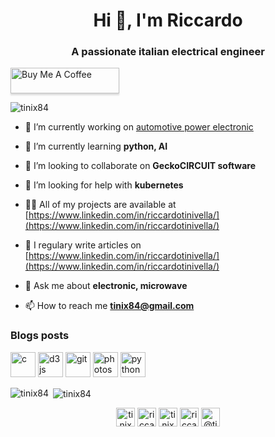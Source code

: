 <h1 align="center">Hi 👋, I'm Riccardo</h1>
<h3 align="center">A passionate italian electrical engineer</h3>

<a href="https://www.buymeacoffee.com/tinix84" target="_blank"><img src="https://www.buymeacoffee.com/assets/img/custom_images/orange_img.png" alt="Buy Me A Coffee" style="height: 41px !important;width: 174px !important;box-shadow: 0px 3px 2px 0px rgba(190, 190, 190, 0.5) !important;-webkit-box-shadow: 0px 3px 2px 0px rgba(190, 190, 190, 0.5) !important;" ></a>

<p align="left"> <img src="https://komarev.com/ghpvc/?username=tinix84" alt="tinix84" /> </p>

- 🔭 I’m currently working on [automotive power electronic](www.brusa.biz)

- 🌱 I’m currently learning **python, AI**

- 👯 I’m looking to collaborate on **GeckoCIRCUIT software**

- 🤝 I’m looking for help with **kubernetes**

- 👨‍💻 All of my projects are available at [https://www.linkedin.com/in/riccardotinivella/](https://www.linkedin.com/in/riccardotinivella/)

- 📝 I regulary write articles on [https://www.linkedin.com/in/riccardotinivella/](https://www.linkedin.com/in/riccardotinivella/)

- 💬 Ask me about **electronic, microwave**

- 📫 How to reach me **tinix84@gmail.com**

### Blogs posts
<!-- BLOG-POST-LIST:START -->
<!-- BLOG-POST-LIST:END -->

<p align="left"><img src="https://devicons.github.io/devicon/devicon.git/icons/c/c-original.svg" alt="c" width="40" height="40"/> <img src="https://devicons.github.io/devicon/devicon.git/icons/d3js/d3js-original.svg" alt="d3js" width="40" height="40"/> <img src="https://www.vectorlogo.zone/logos/git-scm/git-scm-icon.svg" alt="git" width="40" height="40"/> <img src="https://devicons.github.io/devicon/devicon.git/icons/photoshop/photoshop-plain.svg" alt="photoshop" width="40" height="40"/> <img src="https://devicons.github.io/devicon/devicon.git/icons/python/python-original.svg" alt="python" width="40" height="40"/></p>

<p><img align="left" src="https://github-readme-stats.vercel.app/api/top-langs/?username=tinix84&layout=compact&hide=html" alt="tinix84" /></p>

<p>&nbsp;<img align="center" src="https://github-readme-stats.vercel.app/api?username=tinix84&show_icons=true" alt="tinix84" /></p>

<p align="center">
<a href="https://twitter.com/tinix84" target="blank"><img align="center" src="https://cdn.jsdelivr.net/npm/simple-icons@3.0.1/icons/twitter.svg" alt="tinix84" height="30" width="30" /></a>
<a href="https://linkedin.com/in/riccardo.tinivella" target="blank"><img align="center" src="https://cdn.jsdelivr.net/npm/simple-icons@3.0.1/icons/linkedin.svg" alt="riccardo.tinivella" height="30" width="30" /></a>
<a href="https://fb.com/tinix84" target="blank"><img align="center" src="https://cdn.jsdelivr.net/npm/simple-icons@3.0.1/icons/facebook.svg" alt="tinix84" height="30" width="30" /></a>
<a href="https://instagram.com/riccardo tinivella" target="blank"><img align="center" src="https://cdn.jsdelivr.net/npm/simple-icons@3.0.1/icons/instagram.svg" alt="riccardo tinivella" height="30" width="30" /></a>
<a href="https://medium.com/@tinix84" target="blank"><img align="center" src="https://cdn.jsdelivr.net/npm/simple-icons@3.0.1/icons/medium.svg" alt="@tinix84" height="30" width="30" /></a>
</p>
